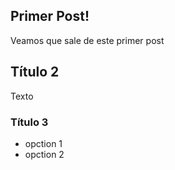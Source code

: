 Primer Post!
------------

Veamos que sale de este primer post

## Título 2

Texto

### Título 3

- opction 1
- opction 2

